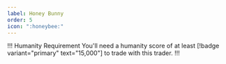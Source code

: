 ```yaml
---
label: Honey Bunny
order: 5
icon: ":honeybee:"
---
```

!!! Humanity Requirement
You'll need a humanity score of at least [!badge variant="primary" text="15,000"] to trade with this trader.
!!!